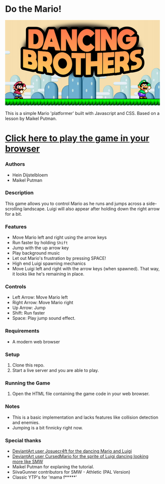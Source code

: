 # Do the Mario!
![](screenshot.jpg)

This is a simple Mario 'platformer' built with Javascript and CSS. Based on a lesson by Maikel Putman.

# [Click here to play the game in your browser](https://heind.nl/projects/marioplatformer/index.html)

### Authors

* Hein Dijstelbloem
* Maikel Putman

### Description

This game allows you to control Mario as he runs and jumps across a side-scrolling landscape. Luigi will also appear after holding down the right arrow for a bit.

### Features

* Move Mario left and right using the arrow keys
* Run faster by holding `Shift`
* Jump with the up arrow key
* Play background music
* Let out Mario's frustration by pressing SPACE!
* High end Luigi spawning mechanics
* Move Luigi left and right with the arrow keys (when spawned). That way, it looks like he's remaining in place.


### Controls

* Left Arrow: Move Mario left
* Right Arrow: Move Mario right
* Up Arrow: Jump
* Shift: Run faster
* Space: Play jump sound effect.

### Requirements

* A modern web browser

### Setup

1. Clone this repo.
2. Start a live server and you are able to play.

### Running the Game

1. Open the HTML file containing the game code in your web browser.

### Notes

* This is a basic implementation and lacks features like collision detection and enemies.
* Jumping is a bit finnicky right now.

### Special thanks
* [DeviantArt user Josuecr4ft for the dancing Mario and Luigi](https://www.deviantart.com/josuecr4ft/art/SMW-Mario-and-Luigi-dancing-meme-920443430)
* [DeviantArt user CursedMario for the sprite of Luigi dancing looking more like SMW](https://www.deviantart.com/cursedmario/art/SMAS-SMW-Luigi-Dancing-921139073)
* Maikel Putman for explaning the tutorial.
* SiivaGunner contributors for SMW - Athletic (PAL Version)
* Classic YTP's for 'mama f*****'

